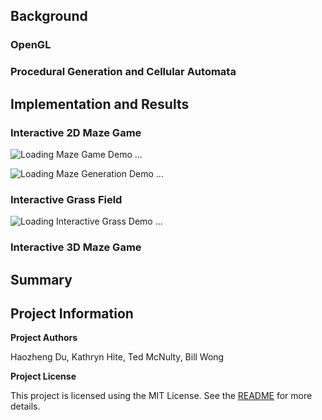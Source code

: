 

## Background

### OpenGL

### Procedural Generation and Cellular Automata


## Implementation and Results

### Interactive 2D Maze Game

![Loading Maze Game Demo ...](https://github.com/tedmcn/SoftSysGraphicalGrapes/blob/gh-pages/images/maze_demo.gif "2D Infinite Maze Demo")

![Loading Maze Generation Demo ...](https://github.com/tedmcn/SoftSysGraphicalGrapes/blob/gh-pages/images/maze_generation.gif "Maze Generation with Player Motion")

### Interactive Grass Field

![Loading Interactive Grass Demo ...](https://github.com/tedmcn/SoftSysGraphicalGrapes/blob/gh-pages/images/grass_demo.gif "Interactive Grass Demo")

### Interactive 3D Maze Game

## Summary


## Project Information

**Project Authors**

Haozheng Du, Kathryn Hite, Ted McNulty, Bill Wong

**Project License**

This project is licensed using the MIT License.  See the [README](https://github.com/tedmcn/SoftSysGraphicalGrapes/blob/master/README.md) for more details.